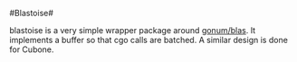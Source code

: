 #Blastoise#

blastoise is a very simple wrapper package around [gonum/blas](http://github.com/gonum/blas). It implements a buffer so that cgo calls are batched. A similar design is done for Cubone.